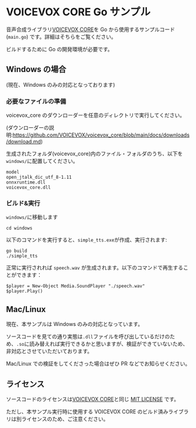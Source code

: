 # VOICEVOX CORE Go サンプル

音声合成ライブラリ[VOICEVOX CORE](https://github.com/VOICEVOX/voicevox_core)を Go から使用するサンプルコード (`main.go`) です。詳細はそちらをご覧ください。

ビルドするために Go の開発環境が必要です。

## Windows の場合

(現在、Windows のみの対応となっております)

### 必要なファイルの準備

voicevox_core のダウンローダーを任意のディレクトリで実行してください。

(ダウンローダーの説明:https://github.com/VOICEVOX/voicevox_core/blob/main/docs/downloads/download.md)

生成されたフォルダ(voicevox_core)内のファイル・フォルダのうち、以下を`windows/`に配置してください。

```
model
open_jtalk_dic_utf_8-1.11
onnxruntime.dll
voicevox_core.dll
```

### ビルド&実行

`windows/`に移動します

```
cd windows
```

以下のコマンドを実行すると、`simple_tts.exe`が作成、実行されます:

```shell
go build
./simple_tts
```

正常に実行されれば `speech.wav` が生成されます。以下のコマンドで再生することができます：

```shell
$player = New-Object Media.SoundPlayer "./speech.wav"
$player.Play()
```

## Mac/Linux

現在、本サンプルは Windows のみの対応となっています。

ソースコードを見ての通り実態は`.dll`ファイルを呼び出しているだけのため、`.so`に読み替えれば実行できるかと思いますが、検証ができていないため、非対応とさせていただいております。

Mac/Linux での検証をしてくださった場合はぜひ PR などでお知らせください。

## ライセンス

ソースコードのライセンスは[VOICEVOX CORE](https://github.com/VOICEVOX/voicevox_core)と同じ [MIT LICENSE](./LICENSE) です。

ただし、本サンプル実行時に使用する VOICEVOX CORE のビルド済みライブラリは別ライセンスのため、ご注意ください。
